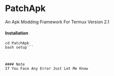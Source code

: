 # PatchApk
An Apk Modding Framework For Termux
Version 2.1


#### Installation
 ```git clone http://github.com/ng1nX4O4/PatchApk
 cd PatchApk
 bash setup```

 

#### Note
 If You Face Any Error Just Let Me Know

